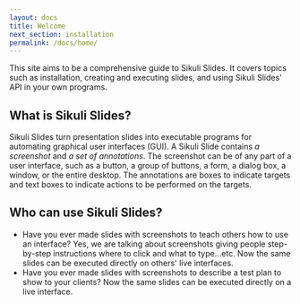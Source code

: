 ```yaml
---
layout: docs
title: Welcome
next_section: installation
permalink: /docs/home/
---
```


This site aims to be a comprehensive guide to Sikuli Slides. It covers topics such as installation, creating and executing slides, and using Sikuli Slides' API in your own programs.

## What is Sikuli Slides?

Sikuli Slides turn presentation slides into executable programs for automating graphical user interfaces (GUI). A Sikuli Slide contains *a screenshot* and *a set of annotations*. The screenshot can be of any part of a user interface, such as a button, a group of buttons, a form, a dialog box, a window, or the entire desktop. The annotations are boxes to indicate targets and text boxes to indicate actions to be performed on the targets.

## Who can use Sikuli Slides?

* Have you ever made slides with screenshots to teach others how to use an interface? Yes, we are talking about screenshots giving people step-by-step instructions where to click and what to type...etc. Now the same slides can be executed directly on others' live interfaces.
* Have you ever made slides with screenshots to describe a test plan to show to your clients? Now the same slides can be executed directly on a live interface. 
